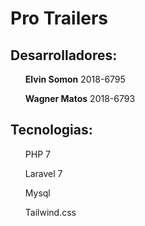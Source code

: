 # Pro Trailers

<h2>Desarrolladores:</h2> 
<ul><b>Elvin Somon</b> 2018-6795 <br></ul>
<ul><b>Wagner Matos</b> 2018-6793</ul>

## Tecnologias:

<ul>PHP 7</ul>
<ul>Laravel 7</ul>
<ul>Mysql</ul>
<ul>Tailwind.css</ul>
